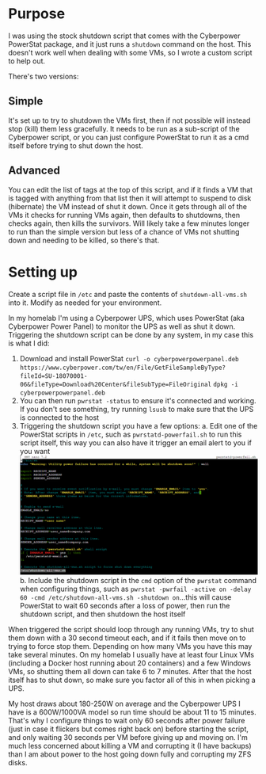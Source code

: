 # Purpose
I was using the stock shutdown script that comes with the Cyberpower PowerStat package, and it just runs a `shutdown` command on the host.  This doesn't work well when dealing with some VMs, so I wrote a custom script to help out.  

There's two versions:

## Simple
It's set up to try to shutdown the VMs first, then if not possible will instead stop (kill) them less gracefully.  It needs to be run as a sub-script of the Cyberpower script, or you can just configure PowerStat to run it as a cmd itself before trying to shut down the host.

## Advanced
You can edit the list of tags at the top of this script, and if it finds a VM that is tagged with anything from that list then it will attempt to suspend to disk (hibernate) the VM instead of shut it down.  Once it gets through all of the VMs it checks for running VMs again, then defaults to shutdowns, then checks again, then kills the survivors.  Will likely take a few minutes longer to run than the simple version but less of a chance of VMs not shutting down and needing to be killed, so there's that.

# Setting up
Create a script file in `/etc` and paste the contents of `shutdown-all-vms.sh` into it.  Modify as needed for your environment.

In my homelab I'm using a Cyberpower UPS, which uses PowerStat (aka Cyberpower Power Panel) to monitor the UPS as well as shut it down.  Triggering the shutdown script can be done by any system, in my case this is what I did:

1. Download and install PowerStat
    `curl -o cyberpowerpowerpanel.deb https://www.cyberpower.com/tw/en/File/GetFileSampleByType?fileId=SU-18070001-06&fileType=Download%20Center&fileSubType=FileOriginal`
    `dpkg -i cyberpowerpowerpanel.deb`
2. You can then run `pwrstat -status` to ensure it's connected and working.  If you don't see something, try running `lsusb` to make sure that the UPS is connected to the host
3. Triggering the shutdown script you have a few options:
    a. Edit one of the PowerStat scripts in `/etc`, such as `pwrstatd-powerfail.sh` to run this script itself, this way you can also have it trigger an email alert to you if you want
    ![Example pwrstatd-powerfail.sh Script](./readme-images/pwrstatd-powerfail.sh.png)
    b. Include the shutdown script in the `cmd` option of the `pwrstat` command when configuring things, such as `pwrstat -pwrfail -active on -delay 60 -cmd /etc/shutdown-all-vms.sh -shutdown on`...this will cause PowerStat to wait 60 seconds after a loss of power, then run the shutdown script, and then shutdown the host itself


When triggered the script should loop through any running VMs, try to shut them down with a 30 second timeout each, and if it fails then move on to trying to force stop them.  Depending on how many VMs you have this may take several minutes.  On my homelab I usually have at least four Linux VMs (including a Docker host running about 20 containers) and a few Windows VMs, so shutting them all down can take 6 to 7 minutes.  After that the host itself has to shut down, so make sure you factor all of this in when picking a UPS.  

My host draws about 180-250W on average and the Cyberpower UPS I have is a 600W/1000VA model so run time should be about 11 to 15 minutes.  That's why I configure things to wait only 60 seconds after power failure (just in case it flickers but comes right back on) before starting the script, and only waiting 30 seconds per VM before giving up and moving on.  I'm much less concerned about killing a VM and corrupting it (I have backups) than I am about power to the host going down fully and corrupting my ZFS disks.
